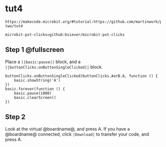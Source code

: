 # tut4

```
https://makecode.microbit.org/#tutorial:https://github.com/martinwork/pxt-two/tut4
```

```package
microbit-pxt-clicks=github:bsiever/microbit-pxt-clicks
```

## Step 1 @fullscreen

Place a ``||basic:pause||`` block, and a ``||buttonClicks:onButtonSingleClicked||`` block.

```blocks
buttonClicks.onButtonSingleClicked(buttonClicks.AorB.A, function () {
	basic.showString('A')
})
basic.forever(function () {
    basic.pause(1000)
    basic.clearScreen()
})
```

## Step 2

Look at the virtual @boardname@, and press A.
If you have a @boardname@ connected, click ``|Download|`` to transfer your code, and press A.
